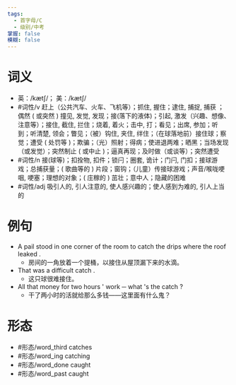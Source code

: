 ```yaml
---
tags:
  - 首字母/C
  - 级别/中考
掌握: false
模糊: false
---
```

# 词义
- 英：/kætʃ/； 美：/kætʃ/
- #词性/v  赶上（公共汽车、火车、飞机等）；抓住, 握住；逮住, 捕捉, 捕获 ；偶然 ( 或突然 ) 撞见, 发觉, 发现；接(落下的液体)；引起, 激发（兴趣、想像、注意等）；接住, 截住, 拦住；烧着, 着火；击中, 打；看见；出席, 参加；听到；听清楚, 领会；瞥见；（被）钩住, 夹住, 绊住；（在球落地前）接住球；察觉；遭受 ( 处罚等 )；欺骗；（光）照射；得病；使进退两难；晒黑；当场发现（或发觉）；突然制止 ( 或中止 )；逼真再现；及时做（或谈等）；突然遭受
- #词性/n  接(球等)；扣拴物, 扣件；锁闩；圈套, 诡计；门闩, 门扣；接球游戏；总捕获量；( 歌曲等的 ) 片段；窗钩；（儿童）传接球游戏；声音/喉咙哽咽, 哽塞；理想的对象；( 庄稼的 ) 茁壮；意中人；隐藏的困难
- #词性/adj  吸引人的, 引人注意的, 使人感兴趣的；使人感到为难的, 引人上当的
# 例句
- A pail stood in one corner of the room to catch the drips where the roof leaked .
	- 房间的一角放着一个提桶，以接住从屋顶漏下来的水滴。
- That was a difficult catch .
	- 这只球很难接住。
- All that money for two hours ' work ─ what 's the catch ?
	- 干了两小时的活就给那么多钱——这里面有什么鬼？
# 形态
- #形态/word_third catches
- #形态/word_ing catching
- #形态/word_done caught
- #形态/word_past caught
